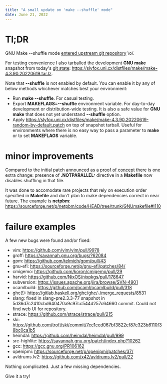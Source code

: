 ```yaml
---
title: "A small update on 'make --shuffle' mode"
date: June 21, 2022
---
```


# Tl;DR

GNU Make \-\-shuffle mode [entered upstream git repository](https://git.savannah.gnu.org/cgit/make.git/commit/?id=621d3196fae94e9006a7e9c5ffdaf5ec209bf832) \\o/.

For testing convenience I also tarballed the development **GNU make**
snapshot from today's [git state](https://git.savannah.gnu.org/cgit/make.git/commit/?id=84ed34ba5a32dd52600c756445f3724c9e23cf95):
<https://slyfox.uni.cx/distfiles/make/make-4.3.90.20220619.tar.lz>.

Note that **\-\-shuffle** is not enabled by default. You can enable it
by any of below methods whichever matches best your environment:

- Run **make \-\-shuffle**. For casual testing.
- Export **MAKEFLAGS=\-\-shuffle** environment variable. For day-to-day
  development or distribution-wide testing. It is also a safe value
  for **GNU make** that does not yet understand **\-\-shuffle** option.
- Apply <https://slyfox.uni.cx/distfiles/make/make-4.3.90.20220619-random-by-default.patch>
  on top of snapshot tarball. Useful for environments where there is no
  easy way to pass a parameter to **make** or to set **MAKEFLAGS**
  variable.

# minor improvements

Compared to the initial patch announced as a
[proof of concept](/posts/238-new-make-shuffle-mode.html)
there is one extra change: presence of **.NOTPARALLEL:** directive
in a **Makefile** now disables shuffling in that file.

It was done to accomodate rare projects that rely on execution order
specified in **Makefile** and don't plan to make dependencies correct
in near future. The example is **netpbm**:
<https://sourceforge.net/p/netpbm/code/HEAD/tree/trunk/GNUmakefile#l110>

# failure examples

A few new bugs were found and/or fixed:

- vim: <https://github.com/vim/vim/pull/9978>
- groff: <https://savannah.gnu.org/bugs/?62084>
- gpm: <https://github.com/telmich/gpm/pull/43>
- gnu-efi: <https://sourceforge.net/p/gnu-efi/patches/84/>
- cmigemo: <https://github.com/koron/cmigemo/pull/29>
- harvid: <https://github.com/NixOS/nixpkgs/pull/178647>
- subversion: <https://issues.apache.org/jira/browse/SVN-4901>
- ocamlbuild: <https://github.com/ocaml/ocamlbuild/pull/318>
- ghc(!): <https://gitlab.haskell.org/ghc/ghc/-/merge_requests/8531>
- slang: fixed in slang-pre2.3.3-77 snapshot in 5d36d7c2410cbd640470a9c97cc544d257c64660 commit. Could not find web UI for repository.
- strace: <https://github.com/strace/strace/pull/215>
- ski: <https://github.com/trofi/ski/commit/7cc1ced067bf3822ef87c323b6110f38bc0ca1b5>
- heimdal: <https://github.com/heimdal/heimdal/pull/999>
- src-highlite: <https://savannah.gnu.org/patch/index.php?10262>
- gcc: <https://gcc.gnu.org/PR106162>
- openipmi: <https://sourceforge.net/p/openipmi/patches/37/>
- avldrums.lv2: <https://github.com/x42/avldrums.lv2/pull/22>

Nothing complicated. Just a few missing dependencies.

Give it a try!

